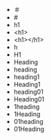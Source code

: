 - ＃
- \#
- h1
- \<h1>
- \<h1>\</h1>
- h
- H1
- Heading
- heading
- heading1
- Heading1
- heading01
- Heading01
- 1heading
- 1Heading
- 01heading
- 01Heading